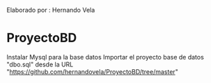 Elaborado por : Hernando Vela
# ProyectoBD
Instalar Mysql para la base datos
Importar el proyecto base de datos "dbo.sql" desde la URL "https://github.com/hernandovela/ProyectoBD/tree/master"
